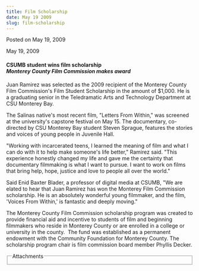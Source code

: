 ```yaml
---
title: Film Scholarship
date: May 19 2009
slug: film-scholarship
---
```





<span class="date">Posted on May 19, 2009    </span>
<p>May 19, 2009</p>
<h4>CSUMB student wins film scholarship<br>
<em>Monterey County Film Commission makes award</em></br></h4>
<p>Juan Ramirez was selected as the 2009 recipient of the Monterey
County Film Commission&apos;s Film Student Scholarship in the amount of
$1,000. He is a graduating senior in the Teledramatic Arts and
Technology Department at CSU Monterey Bay.</p>
<p>The Salinas native&apos;s most recent film, &quot;Letters From Within,&quot;
was screened at the university&apos;s capstone festival on May 15. The
documentary, co-directed by CSU Monterey Bay student Steven
Sprague, features the stories and voices of young people in
Juvenile Hall.</p>
<p>&quot;Working with incarcerated teens, I learned the meaning of film
and what I can do with it to help make someone&apos;s life better,&quot;
Ramirez said. &quot;This experience honestly changed my life and gave me
the certainty that documentary filmmaking is what I want to pursue.
I want to work on films that bring help, hope, justice and love to
people all over the world.&quot;</p>
<p>Said Enid Baxter Blader, a professor of digital media at CSUMB,
&quot;We are elated to hear that Juan Ramirez has won the Monterey Film
Commission scholarship. He is an absolutely wonderful young
filmmaker, and the film, &apos;Voices From Within,&apos; is fantastic and
deeply moving.&quot;</p>
<p>The Monterey County Film Commission scholarship program was
created to provide financial aid and incentive to students of film
and beginning filmmakers who reside in Monterey County or are
enrolled in a college or university in the county.&#xA0; The fund
was established as a permanent endowment with the Community
Foundation for Monterey County. The scholarship program chair is
film commission board member Phyllis Decker.</p>
<fieldset class="fieldgroup group-attachments">
<legend>Attachments</legend>
<div class="field field-type-emvideo field-field-attach-video">
<div class="field-items">
<div class="field-item odd">
<div class="emvideo emvideo-video emvideo-"/>
</div>
</div>
</div>
</fieldset>





